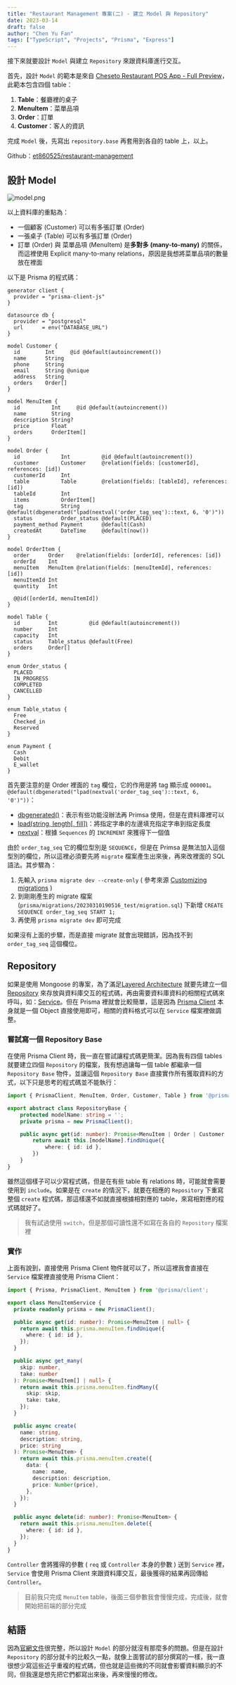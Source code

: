 ```yaml
---
title: "Restaurant Management 專案(二) - 建立 Model 與 Repository"
date: 2023-03-14
draft: false
author: "Chen Yu Fan"
tags: ["TypeScript", "Projects", "Prisma", "Express"]
---
```


接下來就要設計 `Model` 與建立 `Repository` 來跟資料庫進行交互。

首先，設計 `Model` 的範本是來自 [Cheseto Restaurant POS App - Full Preview](https://dribbble.com/shots/20762377-Cheseto-Restaurant-POS-App-Full-Preview)，此範本包含四個 table：

1. **Table**：餐廳裡的桌子
2. **MenuItem**：菜單品項
3. **Order**：訂單
4. **Customer**：客人的資訊

完成 `Model` 後，先寫出 `repository.base` 再套用到各自的 table 上，以上。

Github：[et860525/restaurant-management](https://github.com/et860525/restaurant-management)

<!--more-->

## 設計 Model

![model.png](/images/Restaurant-management/model.png)

以上資料庫的重點為：

- 一個顧客 (Customer) 可以有多張訂單 (Order)
- 一張桌子 (Table) 可以有多張訂單 (Order)
- 訂單 (Order) 與 菜單品項 (MenuItem) 是**多對多 (many-to-many)** 的關係，而這裡使用 Explicit  many-to-many relations，原因是我想將菜單品項的數量放在裡面

以下是 Prisma 的程式碼：

```prisma
generator client {
  provider = "prisma-client-js"
}

datasource db {
  provider = "postgresql"
  url      = env("DATABASE_URL")
}

model Customer {
  id        Int     @id @default(autoincrement())
  name      String
  phone     String
  email     String @unique
  address   String
  orders    Order[]
}

model MenuItem {
  id          Int     @id @default(autoincrement())  
  name        String
  description String?
  price       Float 
  orders      OrderItem[]
}

model Order {
  id             Int          @id @default(autoincrement())
  customer       Customer     @relation(fields: [customerId], references: [id])
  customerId     Int
  table          Table        @relation(fields: [tableId], references: [id])
  tableId        Int
  items          OrderItem[]
  tag            String       @default(dbgenerated("lpad(nextval('order_tag_seq')::text, 6, '0')"))
  status         Order_status @default(PLACED)
  payment_method Payment      @default(Cash)     
  createdAt      DateTime     @default(now())
}

model OrderItem {
  order      Order    @relation(fields: [orderId], references: [id])
  orderId    Int
  menuItem   MenuItem @relation(fields: [menuItemId], references: [id])
  menuItemId Int
  quantity   Int
     
  @@id([orderId, menuItemId])
}

model Table {
  id         Int          @id @default(autoincrement())
  number     Int
  capacity   Int
  status     Table_status @default(Free)
  orders     Order[]
}

enum Order_status {
  PLACED
  IN_PROGRESS
  COMPLETED
  CANCELLED
}

enum Table_status {
  Free
  Checked_in
  Reserved
}

enum Payment {
  Cash
  Debit
  E_wallet
}
```

首先要注意的是 Order 裡面的 `tag` 欄位，它的作用是將 tag 顯示成 `000001`。 `@default(dbgenerated("lpad(nextval('order_tag_seq')::text, 6, '0')"))`：
- [dbgenerated()](https://www.prisma.io/docs/reference/api-reference/prisma-schema-reference#dbgenerated)：表示有些功能沒辦法再 Primsa 使用，但是在資料庫裡可以
- [lpad(string, length[, fill])](https://www.postgresqltutorial.com/postgresql-string-functions/postgresql-lpad/)：將指定字串的左邊填充指定字串到指定長度
- [nextval](https://www.postgresqltutorial.com/postgresql-tutorial/postgresql-sequences/)：根據 `Sequences` 的 `INCREMENT` 來獲得下一個值

由於 `order_tag_seq` 它的欄位型別是 `SEQUENCE`，但是在 Primsa 是無法加入這個型別的欄位，所以這裡必須要先將 `migrate` 檔案產生出來後，再來改裡面的 SQL 語法。其步驟為：

1. 先輸入 `prisma migrate dev --create-only` ( 參考來源 [Customizing migrations](https://www.prisma.io/docs/concepts/components/prisma-migrate/migrate-development-production#customizing-migrations) )
2. 到剛剛產生的 migrate 檔案 (`prisma/migrations/20230310190516_test/migration.sql`) 下新增 `CREATE SEQUENCE order_tag_seq START 1;`
3. 再使用 `prisma migrate dev` 即可完成

如果沒有上面的步驟，而是直接 migrate 就會出現錯誤，因為找不到 `order_tag_seq` 這個欄位。

## Repository

如果是使用 Mongoose 的專案，為了滿足[Layered Architecture](https://www.oreilly.com/library/view/software-architecture-patterns/9781491971437/ch01.html) 就要先建立一個 [Repository](https://github.com/et860525/express-project-architecture/tree/main/src/repositories) 來存放與資料庫交互的程式碼，再由需要資料庫資料的相關程式碼來呼叫，如：[Service](https://github.com/et860525/express-project-architecture/blob/main/src/main/api/todo/todo.service.ts)。但在 Prisma 裡就會比較簡單，這是因為 [Prisma Client](https://www.prisma.io/docs/concepts/components/prisma-client) 本身就是一個 Object 直接使用即可，相關的資料格式可以在 `Service` 檔案裡做調整。

### 嘗試寫一個 Repository Base

在使用 Prisma Client 時，我一直在嘗試讓程式碼更簡潔。因為我有四個 tables 就要建立四個 `Repository` 的檔案，我有想過讓每一個 table 都繼承一個 `Repository Base` 物件，並讓這個 `Repository Base` 直接實作所有獲取資料的方式，以下只是思考的程式碼並不能執行：

```ts
import { PrismaClient, MenuItem, Order, Customer, Table } from '@prisma/client';

export abstract class RepositoryBase {
	protected modelName: string = '';
	private prisma = new PrismaClient();

	public async get(id: number): Promise<MenuItem | Order | Customer | Table | null> {
		return await this.[modelName].findUnique({
			where: { id: id },
		})
	}
}
```

雖然這個樣子可以少寫程式碼，但是在有些 table 有 relations 時，可能就會需要使用到 `include`。如果是在 `create` 的情況下，就要在相應的 `Repository` 下重寫整個 `create` 程式碼，那這樣還不如就直接根據相對應的 table，來寫相對應的程式碼就好了。

> 我有試過使用 `switch`，但是那個可讀性還不如寫在各自的 `Repository` 檔案裡

### 實作

上面有說到，直接使用 Prisma Client 物件就可以了，所以這裡我會直接在 `Service` 檔案裡直接使用 Prisma Client：

```ts
import { Prisma, PrismaClient, MenuItem } from '@prisma/client';

export class MenuItemService {
  private readonly prisma = new PrismaClient();

  public async get(id: number): Promise<MenuItem | null> {
    return await this.prisma.menuItem.findUnique({
      where: { id: id },
    });
  }

  public async get_many(
    skip: number,
    take: number
  ): Promise<MenuItem[] | null> {
    return await this.prisma.menuItem.findMany({
      skip: skip,
      take: take,
    });
  }

  public async create(
    name: string,
    description: string,
    price: string
  ): Promise<MenuItem> {
    return await this.prisma.menuItem.create({
      data: {
        name: name,
        description: description,
        price: Number(price),
      },
    });
  }

  public async delete(id: number): Promise<MenuItem> {
    return await this.prisma.menuItem.delete({
      where: { id: id },
    });
  }
}
```

`Controller` 會將獲得的參數 ( `req` 或 `Controller` 本身的參數 ) 送到 `Service` 裡，`Service` 會使用 Prisma Client 來跟資料庫交互，最後獲得的結果再回傳給 `Controller`。

> 目前我只完成 `MenuItem` table，後面三個參數我會慢慢完成，完成後，就會開始把前端的部分完成

## 結語

因為[官網文件](https://www.prisma.io/docs/concepts/components/prisma-schema)很完整，所以設計 `Model` 的部分就沒有那麼多的問題。但是在設計 `Repository` 的部分就卡的比較久一點，就像上面嘗試的部分撰寫的一樣，我一直很想少寫這些近乎重複的程式碼，但也就是這些微的不同就會影響資料顯示的不同，但我還是想先把它們都寫出來後，再來慢慢的修改。
